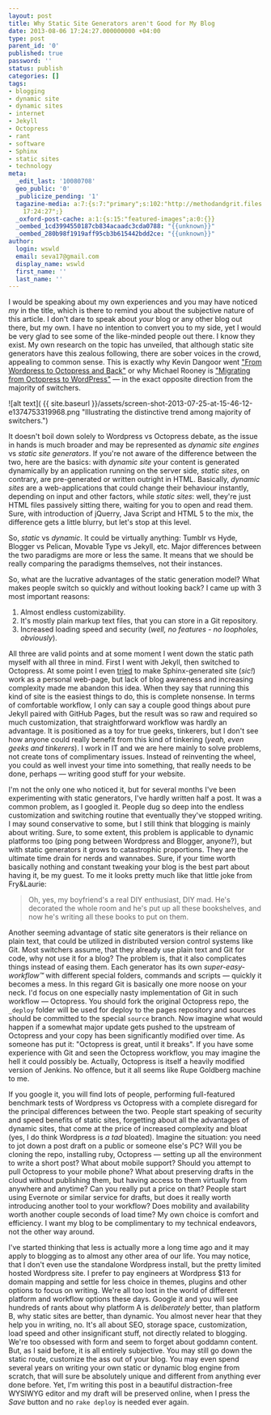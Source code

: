 ```yaml
---
layout: post
title: Why Static Site Generators aren't Good for My Blog
date: 2013-08-06 17:24:27.000000000 +04:00
type: post
parent_id: '0'
published: true
password: ''
status: publish
categories: []
tags:
- blogging
- dynamic site
- dynamic sites
- internet
- Jekyll
- Octopress
- rant
- software
- Sphinx
- static sites
- technology
meta:
  _edit_last: '10080708'
  geo_public: '0'
  _publicize_pending: '1'
  tagazine-media: a:7:{s:7:"primary";s:102:"http://methodandgrit.files.wordpress.com/2013/07/screen-shot-2013-07-25-at-15-46-12-e1374753319968.png";s:6:"images";a:1:{s:102:"http://methodandgrit.files.wordpress.com/2013/07/screen-shot-2013-07-25-at-15-46-12-e1374753319968.png";a:6:{s:8:"file_url";s:102:"http://methodandgrit.files.wordpress.com/2013/07/screen-shot-2013-07-25-at-15-46-12-e1374753319968.png";s:5:"width";i:786;s:6:"height";i:648;s:4:"type";s:5:"image";s:4:"area";i:509328;s:9:"file_path";b:0;}}s:6:"videos";a:0:{}s:11:"image_count";i:1;s:6:"author";s:8:"10080708";s:7:"blog_id";s:8:"54975529";s:9:"mod_stamp";s:19:"2013-08-06
    17:24:27";}
  _oxford-post-cache: a:1:{s:15:"featured-images";a:0:{}}
  _oembed_1cd3994550187cb834acaadc3cda0788: "{{unknown}}"
  _oembed_280b98f1919aff95cb3b615442bdd2ce: "{{unknown}}"
author:
  login: wswld
  email: seva17@gmail.com
  display_name: wswld
  first_name: ''
  last_name: ''
---
```


I would be speaking about my own experiences and you may have noticed *my* in 
the title, which is there to remind you about the subjective nature of this 
article. I don't dare to speak about *your* blog or any other blog out there, 
but my own. I have no intention to convert you to my side, yet I would be very 
glad to see some of the like-minded people out there. I know they exist. My own 
research on the topic has unveiled, that although static site generators have 
this zealous following, there are sober voices in the crowd, appealing to 
common sense. This is exactly why Kevin Dangoor went 
["From Wordpress to Octopress and Back"](
http://www.kevindangoor.com/2012/03/wordpress-to-octopress-and-back/) or why 
Michael Rooney is ["Migrating from Octopress to WordPress"](
http://mikerooney.rowk.com/2013/02/11/migrating-from-octopress-to-wordpress-really/) 
— in the exact opposite direction from the majority of switchers.

![alt text](
{{ site.baseurl }}/assets/screen-shot-2013-07-25-at-15-46-12-e1374753319968.png 
"Illustrating the distinctive trend among majority of switchers.")

It doesn't boil down solely to Wordpress vs Octopress debate, as the issue in 
hands is much broader and may be represented as *dynamic site engines* vs 
*static site generators*. If you're not aware of the difference between the 
two, here are the basics: with *dynamic site* your content is generated 
dynamically by an application running on the server side, *static sites*, on 
contrary, are pre-generated or written outright in HTML. Basically, *dynamic 
sites* are a web-applications that could change their behaviour instantly, 
depending on input and other factors, while *static sites*: well, they're just 
HTML files passively sitting there, waiting for you to open and read them. 
Sure, with introduction of jQuerry, Java Script and HTML 5 to the mix, the 
difference gets a little blurry, but let's stop at this level.

So, *static* vs *dynamic*. It could be virtually anything: Tumblr vs Hyde, 
Blogger vs Pelican, Movable Type vs Jekyll, etc. Major differences between the 
two paradigms are more or less the same. It means that we should be really 
comparing the paradigms themselves, not their instances.

So, what are the lucrative advantages of the static generation model? What 
makes people switch so quickly and without looking back? I came up with 3 most 
important reasons:

1. Almost endless customizability.
1. It's mostly plain markup text files, that you can store in a Git repository.
1. Increased loading speed and security (*well, no features - no loopholes, 
   obviously*).

All three are valid points and at some moment I went down the static path 
myself with all three in mind. First I went with Jekyll, then switched to 
Octopress. At some point I even [tried](
http://stackoverflow.com/questions/1576340/using-sphinx-to-write-personal-websites-and-blogs
) to make Sphinx-generated site (*sic!*) work as a personal web-page, but lack 
of blog awareness and increasing complexity made me abandon this idea. When 
they say that running this kind of site is the easiest things to do, this is 
complete nonsense. In terms of comfortable workflow, I only can say a couple 
good things about pure Jekyll paired with GitHub Pages, but the result was so 
raw and required so much customization, that straightforward workflow was 
hardly an advantage. It is positioned as a toy for true geeks, tinkerers, but I 
don't see how anyone could really benefit from this kind of tinkering (*yeah, 
even geeks and tinkerers*). I work in IT and we are here mainly to solve 
problems, not create tons of complimentary issues. Instead of reinventing the 
wheel, you could as well invest your time into something, that really needs to 
be done, perhaps — writing good stuff for your website.

I'm not the only one who noticed it, but for several months I've been 
experimenting with static generators, I've hardly written half a post. It was a 
common problem, as I googled it. People dug so deep into the endless 
customization and switching routine that eventually they've stopped writing. I 
may sound conservative to some, but I still think that blogging is mainly about 
writing. Sure, to some extent, this problem is applicable to dynamic platforms 
too (ping pong between Wordpress and Blogger, anyone?), but with static 
generators it grows to catastrophic proportions. They are the ultimate time 
drain for nerds and wannabes. Sure, if your time worth basically nothing and 
constant tweaking your blog is the best part about having it, be my guest. To 
me it looks pretty much like that little joke from Fry&Laurie:

> Oh, yes, my boyfriend's a real DIY enthusiast, DIY mad. He's decorated the 
> whole room and he's put up all these bookshelves, and now he's writing all 
> these books to put on them.

Another seeming advantage of static site generators is their reliance on plain 
text, that could be utilized in distributed version control systems like Git. 
Most switchers assume, that they already use plain text and Git for code, why 
not use it for a blog? The problem is, that it also complicates things instead 
of easing them. Each generator has its own *super-easy-workflow™* with 
different special folders, commands and scripts — quickly it becomes a mess. In 
this regard Git is basically one more noose on your neck. I'd focus on one 
especially nasty implementation of Git in such workflow — Octopress. You should 
fork the original Octopress repo, the `_deploy` folder will be used for deploy 
to the pages repository and sources should be committed to the special 
`source` branch. Now imagine what would happen if a somewhat major update gets 
pushed to the upstream of Octopress and your copy has been significantly 
modified over time. As someone has put it: "Octopress is great, until it 
breaks". If you have some experience with Git and seen the Octopress workflow, 
you may imagine the hell it could possibly be. Actually, Octopress is itself a 
heavily modified version of Jenkins. No offence, but it all seems like Rupe 
Goldberg machine to me.

If you google it, you will find lots of people, performing full-featured 
benchmark tests of Wordpress vs Octopress with a complete disregard for the 
principal differences between the two. People start speaking of security and 
speed benefits of static sites, forgetting about all the advantages of dynamic 
sites, that come at the price of increased complexity and bloat (yes, I do 
think Wordpress is *a tad* bloated). Imagine the situation: you need to jot 
down a post draft on a public or someone else's PC? Will you be cloning the 
repo, installing ruby, Octopress — setting up all the environment to write a 
short post? What about mobile support? Should you attempt to pull Octopress to 
your mobile phone? What about preserving drafts in the cloud without publishing 
them, but having access to them virtually from anywhere and anytime? Can you 
really put a price on that? People start using Evernote or similar service for 
drafts, but does it really worth introducing another tool to your workflow? 
Does mobility and availability worth another couple seconds of load time? My 
own choice is comfort and efficiency. I want my blog to be complimentary to my 
technical endeavors, not the other way around.

I've started thinking that less is actually more a long time ago and it may 
apply to blogging as to almost any other area of our life. You may notice, that 
I don't even use the standalone Wordpress install, but the pretty limited 
hosted Wordpress site. I prefer to pay engineers at Wordpress $13 for domain 
mapping and settle for less choice in themes, plugins and other options to 
focus on writing. We're all too lost in the world of different platform and 
workflow options these days. Google it and you will see hundreds of rants about 
why platform A is *deliberately* better, than platform B, why static sites are 
better, than dynamic. You almost never hear that they help you in writing, no. 
It's all about SEO, storage space, customization, load speed and other 
insignificant stuff, not directly related to blogging. We're too obsessed with 
form and seem to forget about goddamn content. But, as I said before, it is all 
entirely subjective. You may still go down the static route, customize the ass 
out of your blog. You may even spend several years on writing your own static 
or dynamic blog engine from scratch, that will sure be absolutely unique and 
different from anything ever done before. Yet, I'm writing this post in a 
beautiful distraction-free WYSIWYG editor and my draft will be preserved 
online, when I press the *Save* button and no `rake deploy` is needed ever 
again.
